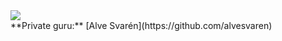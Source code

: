 <a href="https://github-readme-stats.vercel.app/api?username=empdo&show_icons=true&count_private=true">
  <img align="center" src="https://github-readme-stats.vercel.app/api?username=empdo&show_icons=true&count_private=true" />
</a>
</br>
**Private guru:** [Alve Svarén](https://github.com/alvesvaren)
